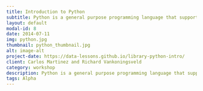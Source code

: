 ```yaml
---
title: Introduction to Python
subtitle: Python is a general purpose programming language that supports rapid development of scripts and applications.
layout: default
modal-id: 8
date: 2014-07-11
img: python.jpg
thumbnail: python_thumbnail.jpg
alt: image-alt
project-date: https://data-lessons.github.io/library-python-intro/
client: Carlos Martinez and Richard Vankoningsveld
category: workshop
description: Python is a general purpose programming language that supports rapid development of scripts and applications.
tags: Alpha
---
```

